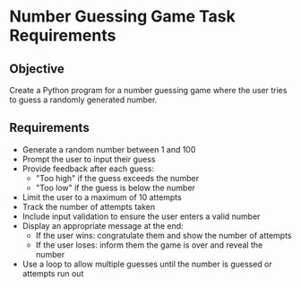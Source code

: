 # Number Guessing Game Task Requirements

## Objective
Create a Python program for a number guessing game where the user tries to guess a randomly generated number.

## Requirements
- Generate a random number between 1 and 100
- Prompt the user to input their guess
- Provide feedback after each guess:
  - "Too high" if the guess exceeds the number
  - "Too low" if the guess is below the number
- Limit the user to a maximum of 10 attempts
- Track the number of attempts taken
- Include input validation to ensure the user enters a valid number
- Display an appropriate message at the end:
  - If the user wins: congratulate them and show the number of attempts
  - If the user loses: inform them the game is over and reveal the number
- Use a loop to allow multiple guesses until the number is guessed or attempts run out
